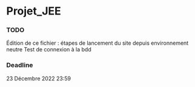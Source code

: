 # Projet_JEE
### TODO

Édition de ce fichier : étapes de lancement du site depuis environnement neutre 
Test de connexion à la bdd


### Deadline

23 Décembre 2022 23:59
